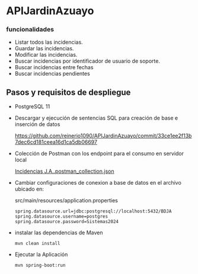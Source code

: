 # APIJardinAzuayo

### funcionalidades

-   Listar todos las incidencias.
-   Guardar las incidencias.
-   Modificar las incidencias.
-   Buscar incidencias por identificador de usuario de soporte.
-   Buscar incidencias entre fechas
-   Buscar incidencias pendientes

## Pasos y requisitos de despliegue

-  PostgreSQL 11
-  Descargar y ejecución de sentencias SQL para creación de base e inserción de datos

   https://github.com/reinerio1090/APIJardinAzuayo/commit/33ce1ee2f13b7dec6cd181ceea16d1ca5db06697
  
- Colección de Postman con los endpoint para el consumo en servidor local

  [Incidencias J.A..postman_collection.json](https://github.com/reinerio1090/APIJardinAzuayo/files/15448759/Incidencias.J.A.postman_collection.json)

- Cambiar configuraciones de conexion a base de datos en el archivo ubicado en:

   src/main/resources/application.properties

      spring.datasource.url=jdbc:postgresql://localhost:5432/BDJA
      spring.datasource.username=postgres
      spring.datasource.password=Sistemas2024

- instalar las dependencias de Maven

      mvn clean install

- Ejecutar la Aplicación

      mvn spring-boot:run

    

